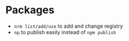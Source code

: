 # Packages
- `nrm list/add/use` to add and change registry
- `np` to publish easily instead of `npm publish`
